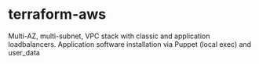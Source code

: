 # terraform-aws
Multi-AZ, multi-subnet, VPC stack with classic and application loadbalancers. Application software installation via Puppet (local exec) and user_data
